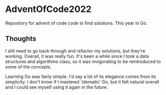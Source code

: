 # AdventOfCode2022
Repository for advent of code code to find solutions. This year in Go.

## Thoughts
I still need to go back through and refactor my solutions, but they're working. Overall, it was really fun. It's been a while since I took a data structures and algorithms class, so it was invigorating to be reintroduced to some of the concepts.
  
  
Learning Go was fairly simple. I'd say a lot of its elegance comes from its simplicity. I don't know if I mastered 'idomatic' Go, but it felt natural overall and I could see myself using it again in the future.
